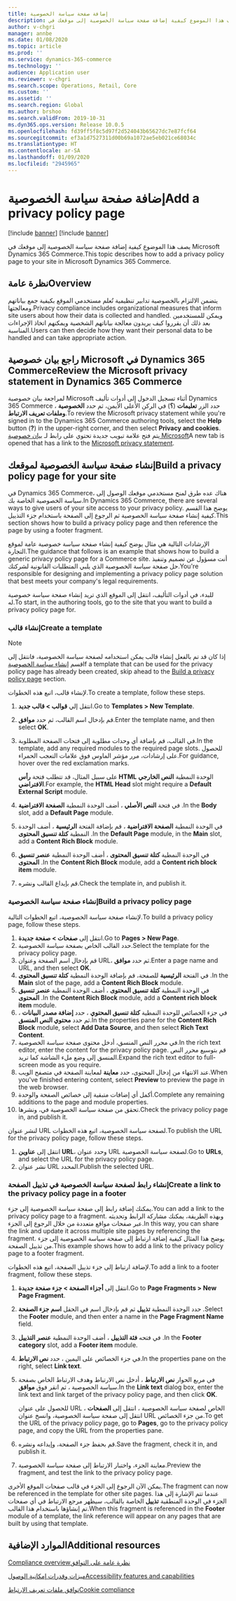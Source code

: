 ```yaml
---
title: إضافة صفحة سياسة الخصوصية
description: يصف هذا الموضوع كيفية إضافة صفحة سياسة الخصوصية إلى موقعك في Microsoft Dynamics 365 Commerce.
author: v-chgri
manager: annbe
ms.date: 01/08/2020
ms.topic: article
ms.prod: ''
ms.service: dynamics-365-commerce
ms.technology: ''
audience: Application user
ms.reviewer: v-chgri
ms.search.scope: Operations, Retail, Core
ms.custom: ''
ms.assetid: ''
ms.search.region: Global
ms.author: brshoo
ms.search.validFrom: 2019-10-31
ms.dyn365.ops.version: Release 10.0.5
ms.openlocfilehash: fd39ff5f8c5d97f2d524043b65627dc7e87fcf64
ms.sourcegitcommit: ef3a1d7527311d00b69a1072ae5eb021ce68034c
ms.translationtype: HT
ms.contentlocale: ar-SA
ms.lasthandoff: 01/09/2020
ms.locfileid: "2945965"
---
```

# <a name="add-a-privacy-policy-page"></a><span data-ttu-id="645f4-103">إضافة صفحة سياسة الخصوصية</span><span class="sxs-lookup"><span data-stu-id="645f4-103">Add a privacy policy page</span></span>

[!include [banner](includes/preview-banner.md)]
[!include [banner](includes/banner.md)]

<span data-ttu-id="645f4-104">يصف هذا الموضوع كيفية إضافة صفحة سياسة الخصوصية إلى موقعك في Microsoft Dynamics 365 Commerce.</span><span class="sxs-lookup"><span data-stu-id="645f4-104">This topic describes how to add a privacy policy page to your site in Microsoft Dynamics 365 Commerce.</span></span>

## <a name="overview"></a><span data-ttu-id="645f4-105">نظرة عامة</span><span class="sxs-lookup"><span data-stu-id="645f4-105">Overview</span></span>

<span data-ttu-id="645f4-106">يتضمن الالتزام بالخصوصية تدابير تنظيمية تُعلم مستخدمي الموقع بكيفية جمع بياناتهم ومعالجتها.</span><span class="sxs-lookup"><span data-stu-id="645f4-106">Privacy compliance includes organizational measures that inform site users about how their data is collected and handled.</span></span> <span data-ttu-id="645f4-107">ويمكن للمستخدمين بعد ذلك أن يقرروا كيف يريدون معالجة بياناتهم الشخصية ويمكنهم اتخاذ الإجراءات المناسبة.</span><span class="sxs-lookup"><span data-stu-id="645f4-107">Users can then decide how they want their personal data to be handled and can take appropriate action.</span></span>

## <a name="review-the-microsoft-privacy-statement-in-dynamics-365-commerce"></a><span data-ttu-id="645f4-108">راجع بيان خصوصية Microsoft في Dynamics 365 Commerce</span><span class="sxs-lookup"><span data-stu-id="645f4-108">Review the Microsoft privacy statement in Dynamics 365 Commerce</span></span>

<span data-ttu-id="645f4-109">لمراجعة بيان خصوصية Microsoft أثناء تسجيل الدخول إلى أدوات تأليف Dynamics 365 Commerce ، حدد الزر **تعليمات** (**؟**) في الركن الأعلى الأيمن، ثم حدد **الخصوصية وملفات تعريف الارتباط**.</span><span class="sxs-lookup"><span data-stu-id="645f4-109">To review the Microsoft privacy statement while you're signed in to the Dynamics 365 Commerce authoring tools, select the **Help** button (**?**) in the upper-right corner, and then select **Privacy and cookies**.</span></span> <span data-ttu-id="645f4-110">يتم فتح علامة تبويب جديدة تحتوي على رابط لـ [بيان خصوصية Microsoft](https://privacy.microsoft.com/privacystatement)</span><span class="sxs-lookup"><span data-stu-id="645f4-110">A new tab is opened that has a link to the [Microsoft privacy statement](https://privacy.microsoft.com/privacystatement).</span></span>

## <a name="build-a-privacy-policy-page-for-your-site"></a><span data-ttu-id="645f4-111">إنشاء صفحة سياسة الخصوصية لموقعك</span><span class="sxs-lookup"><span data-stu-id="645f4-111">Build a privacy policy page for your site</span></span>

<span data-ttu-id="645f4-112">في Dynamics 365 Commerce، هناك عده طرق لمنح مستخدمي موقعك الوصول إلى سياسة الخصوصية الخاصة بك.</span><span class="sxs-lookup"><span data-stu-id="645f4-112">In Dynamics 365 Commerce, there are several ways to give users of your site access to your privacy policy.</span></span> <span data-ttu-id="645f4-113">يوضح هذا القسم كيفية إنشاء صفحة سياسة الخصوصية ثم الرجوع إلى الصفحة باستخدام جزء التذييل.</span><span class="sxs-lookup"><span data-stu-id="645f4-113">This section shows how to build a privacy policy page and then reference the page by using a footer fragment.</span></span>

<span data-ttu-id="645f4-114">الإرشادات التالية هي مثال يوضح كيفية إنشاء صفحة سياسة خصوصية عامة لموقع التجارة.</span><span class="sxs-lookup"><span data-stu-id="645f4-114">The guidance that follows is an example that shows how to build a generic privacy policy page for a Commerce site.</span></span> <span data-ttu-id="645f4-115">أنت مسؤول عن تصميم وتنفيذ حل صفحة سياسة الخصوصية الذي يلبي المتطلبات القانونية لشركتك.</span><span class="sxs-lookup"><span data-stu-id="645f4-115">You're responsible for designing and implementing a privacy policy page solution that best meets your company's legal requirements.</span></span>

<span data-ttu-id="645f4-116">للبدء، في أدوات التأليف، انتقل إلى الموقع الذي تريد إنشاء صفحة سياسة خصوصية له.</span><span class="sxs-lookup"><span data-stu-id="645f4-116">To start, in the authoring tools, go to the site that you want to build a privacy policy page for.</span></span>

### <a name="create-a-template"></a><span data-ttu-id="645f4-117">إنشاء قالب</span><span class="sxs-lookup"><span data-stu-id="645f4-117">Create a template</span></span>

> [!NOTE]
> <span data-ttu-id="645f4-118">إذا كان قد تم بالفعل إنشاء قالب يمكن استخدامه لصفحة سياسة الخصوصية، فانتقل إلى قسم [إنشاء سياسة الخصوصية](#build-a-privacy-policy-page)</span><span class="sxs-lookup"><span data-stu-id="645f4-118">If a template that can be used for the privacy policy page has already been created, skip ahead to the [Build a privacy policy page](#build-a-privacy-policy-page) section.</span></span>

<span data-ttu-id="645f4-119">لإنشاء قالب، اتبع هذه الخطوات.</span><span class="sxs-lookup"><span data-stu-id="645f4-119">To create a template, follow these steps.</span></span>

1. <span data-ttu-id="645f4-120">انتقل إلي **قوالب \> قالب جديد**.</span><span class="sxs-lookup"><span data-stu-id="645f4-120">Go to **Templates \> New Template**.</span></span>
1. <span data-ttu-id="645f4-121">قم بإدخال اسم القالب، ثم حدد **موافق**.</span><span class="sxs-lookup"><span data-stu-id="645f4-121">Enter the template name, and then select **OK**.</span></span>
1. <span data-ttu-id="645f4-122">في القالب، قم بإضافة أي وحدات مطلوبة إلى فتحات الصفحة المطلوبة.</span><span class="sxs-lookup"><span data-stu-id="645f4-122">In the template, add any required modules to the required page slots.</span></span> <span data-ttu-id="645f4-123">للحصول على إرشادات، مرر مؤشر الماوس فوق علامات التعجب الحمراء.</span><span class="sxs-lookup"><span data-stu-id="645f4-123">For guidance, hover over the red exclamation marks.</span></span>

    <span data-ttu-id="645f4-124">على سبيل المثال، قد تتطلب فتحة **رأس HTML** الوحدة النمطية **النص الخارجي الافتراضي**.</span><span class="sxs-lookup"><span data-stu-id="645f4-124">For example, the **HTML Head** slot might require a **Default External Script** module.</span></span>

1. <span data-ttu-id="645f4-125">في فتحة **النص الأصلي** ، أضف الوحدة النمطية **الصفحة الافتراضية** .</span><span class="sxs-lookup"><span data-stu-id="645f4-125">In the **Body** slot, add a **Default Page** module.</span></span>
1. <span data-ttu-id="645f4-126">في الوحدة النمطية **الصفحة الافتراضية** ، قم بإضافة الفتحة **الرئيسية** ، أضف الوحدة النمطية **كتلة تنسيق المحتوى** .</span><span class="sxs-lookup"><span data-stu-id="645f4-126">In the **Default Page** module, in the **Main** slot, add a **Content Rich Block** module.</span></span>
1. <span data-ttu-id="645f4-127">في الوحدة النمطية **كتلة تنسيق المحتوى** ، أضف الوحدة النمطية **عنصر تنسيق المحتوى** .</span><span class="sxs-lookup"><span data-stu-id="645f4-127">In the **Content Rich Block** module, add a **Content rich block item** module.</span></span>
1. <span data-ttu-id="645f4-128">قم بإيداع القالب ونشره.</span><span class="sxs-lookup"><span data-stu-id="645f4-128">Check the template in, and publish it.</span></span>

### <a name="build-a-privacy-policy-page"></a><span data-ttu-id="645f4-129">إنشاء صفحة سياسة الخصوصية</span><span class="sxs-lookup"><span data-stu-id="645f4-129">Build a privacy policy page</span></span>

<span data-ttu-id="645f4-130">لإنشاء صفحة سياسة الخصوصية، اتبع الخطوات التالية.</span><span class="sxs-lookup"><span data-stu-id="645f4-130">To build a privacy policy page, follow these steps.</span></span>

1. <span data-ttu-id="645f4-131">انتقل إلى **صفحات \> صفحة جديدة**.</span><span class="sxs-lookup"><span data-stu-id="645f4-131">Go to **Pages \> New Page**.</span></span>
1. <span data-ttu-id="645f4-132">حدد القالب الخاص بصفحة سياسة الخصوصية.</span><span class="sxs-lookup"><span data-stu-id="645f4-132">Select the template for the privacy policy page.</span></span>
1. <span data-ttu-id="645f4-133">قم بإدخال اسم الصفحة وعنوان URL، ثم حدد **موافق**.</span><span class="sxs-lookup"><span data-stu-id="645f4-133">Enter a page name and URL, and then select **OK**.</span></span> 
1. <span data-ttu-id="645f4-134">في الفتحة **الرئيسية** للصفحة، قم بإضافة الوحدة النمطية **كتلة تنسيق المحتوى** .</span><span class="sxs-lookup"><span data-stu-id="645f4-134">In the **Main** slot of the page, add a **Content Rich Block** module.</span></span>
1. <span data-ttu-id="645f4-135">في الوحدة النمطية **كتلة تنسيق المحتوى** ، أضف الوحدة النمطية **عنصر تنسيق المحتوى** .</span><span class="sxs-lookup"><span data-stu-id="645f4-135">In the **Content Rich Block** module, add a **Content rich block item** module.</span></span>
1. <span data-ttu-id="645f4-136">في جزء الخصائص للوحدة النمطية **كتلة تنسيق المحتوي** ، حدد **إضافة مصدر البيانات** ، ثم حدد **محتوي النص المنسق**.</span><span class="sxs-lookup"><span data-stu-id="645f4-136">In the properties pane for the **Content Rich Block** module, select **Add Data Source**, and then select **Rich Text Content**.</span></span>
1. <span data-ttu-id="645f4-137">في محرر النص المنسق، أدخل محتوى صفحة سياسة الخصوصية.</span><span class="sxs-lookup"><span data-stu-id="645f4-137">In the rich text editor, enter the content for the privacy policy page.</span></span> <span data-ttu-id="645f4-138">قم بتوسيع محرر النص المنسق إلى وضع ملء الشاشة كما تريد.</span><span class="sxs-lookup"><span data-stu-id="645f4-138">Expand the rich text editor to full-screen mode as you require.</span></span>
1. <span data-ttu-id="645f4-139">عند الانتهاء من إدخال المحتوى، حدد **معاينة** لمعاينة الصفحة في متصفح الويب.</span><span class="sxs-lookup"><span data-stu-id="645f4-139">When you've finished entering content, select **Preview** to preview the page in the web browser.</span></span>
1. <span data-ttu-id="645f4-140">أكمل أي إضافات متبقية إلى خصائص الصفحة والوحدة.</span><span class="sxs-lookup"><span data-stu-id="645f4-140">Complete any remaining additions to the page and module properties.</span></span>
1. <span data-ttu-id="645f4-141">تحقق من صفحة سياسة الخصوصية في، ونشرها.</span><span class="sxs-lookup"><span data-stu-id="645f4-141">Check the privacy policy page in, and publish it.</span></span>

<span data-ttu-id="645f4-142">لنشر عنوان URL لصفحة سياسة الخصوصية، اتبع هذه الخطوات.</span><span class="sxs-lookup"><span data-stu-id="645f4-142">To publish the URL for the privacy policy page, follow these steps.</span></span>

1. <span data-ttu-id="645f4-143">انتقل إلى **عناوين URL**، وحدد عنوان URL لصفحة سياسة الخصوصية.</span><span class="sxs-lookup"><span data-stu-id="645f4-143">Go to **URLs**, and select the URL for the privacy policy page.</span></span>
1. <span data-ttu-id="645f4-144">نشر عنوان URL المحدد.</span><span class="sxs-lookup"><span data-stu-id="645f4-144">Publish the selected URL.</span></span>

### <a name="create-a-link-to-the-privacy-policy-page-in-a-footer"></a><span data-ttu-id="645f4-145">إنشاء رابط لصفحة سياسة الخصوصية في تذييل الصفحة</span><span class="sxs-lookup"><span data-stu-id="645f4-145">Create a link to the privacy policy page in a footer</span></span>

<span data-ttu-id="645f4-146">يمكنك إضافة رابط إلى صفحة سياسة الخصوصية إلى جزء.</span><span class="sxs-lookup"><span data-stu-id="645f4-146">You can add a link to the privacy policy page to a fragment.</span></span> <span data-ttu-id="645f4-147">وبهذه الطريقة، يمكنك مشاركة الرابط وتحديثه عبر صفحات مواقع متعددة من خلال الرجوع إلى الجزء.</span><span class="sxs-lookup"><span data-stu-id="645f4-147">In this way, you can share the link and update it across multiple site pages by referencing the fragment.</span></span> <span data-ttu-id="645f4-148">يوضح هذا المثال كيفية إضافة ارتباط إلى صفحة سياسة الخصوصية إلى جزء من تذييل الصفحة.</span><span class="sxs-lookup"><span data-stu-id="645f4-148">This example shows how to add a link to the privacy policy page to a footer fragment.</span></span>

<span data-ttu-id="645f4-149">لإضافة ارتباط إلى جزء تذييل الصفحة، اتبع هذه الخطوات.</span><span class="sxs-lookup"><span data-stu-id="645f4-149">To add a link to a footer fragment, follow these steps.</span></span>

1. <span data-ttu-id="645f4-150">انتقل إلى **أجزاء الصفحة \> جزء صفحة جديدة**.</span><span class="sxs-lookup"><span data-stu-id="645f4-150">Go to **Page Fragments \> New Page Fragment**.</span></span>
1. <span data-ttu-id="645f4-151">حدد الوحدة النمطية **تذييل** ثم قم بإدخال اسم في الحقل **اسم جزء الصفحة** .</span><span class="sxs-lookup"><span data-stu-id="645f4-151">Select the **Footer** module, and then enter a name in the **Page Fragment Name** field.</span></span>
1. <span data-ttu-id="645f4-152">في فتحه **فئة التذييل** ، أضف الوحدة النمطية **عنصر التذييل** .</span><span class="sxs-lookup"><span data-stu-id="645f4-152">In the **Footer category** slot, add a **Footer item** module.</span></span>
1. <span data-ttu-id="645f4-153">في جزء الخصائص على اليمين ، حدد **نص الارتباط**.</span><span class="sxs-lookup"><span data-stu-id="645f4-153">In the properties pane on the right, select **Link text**.</span></span>
1. <span data-ttu-id="645f4-154">في مربع الحوار **نص الارتباط** ، أدخل نص الارتباط وهدف الارتباط الخاص بصفحة سياسة الخصوصية ، ثم انقر فوق **موافق**.</span><span class="sxs-lookup"><span data-stu-id="645f4-154">In the **Link text** dialog box, enter the link text and link target of the privacy policy page, and then click **OK**.</span></span>

    <span data-ttu-id="645f4-155">للحصول على عنوان URL الخاص لصفحة سياسة الخصوصية ، انتقل إلى **الصفحات** ، انتقل إلى صفحة سياسة الخصوصية، وانسخ عنوان URL من جزء الخصائص.</span><span class="sxs-lookup"><span data-stu-id="645f4-155">To get the URL of the privacy policy page, go to **Pages**, go to the privacy policy page, and copy the URL from the properties pane.</span></span>

1. <span data-ttu-id="645f4-156">قم بحفظ جزء الصفحة، وإيداعه ونشره.</span><span class="sxs-lookup"><span data-stu-id="645f4-156">Save the fragment, check it in, and publish it.</span></span>
1. <span data-ttu-id="645f4-157">معاينة الجزء، واختبار الارتباط إلى صفحة سياسة الخصوصية.</span><span class="sxs-lookup"><span data-stu-id="645f4-157">Preview the fragment, and test the link to the privacy policy page.</span></span>

<span data-ttu-id="645f4-158">يمكن الآن الرجوع إلى الجزء في قالب صفحات الموقع الأخرى.</span><span class="sxs-lookup"><span data-stu-id="645f4-158">The fragment can now be referenced in the template for other site pages.</span></span> <span data-ttu-id="645f4-159">عندما تتم الإشارة إلى هذا الجزء في الوحدة المنطقية **تذييل** الخاصة بالقالب، سيظهر مرجع الارتباط في أي صفحات تم إنشاؤها باستخدام هذا القالب.</span><span class="sxs-lookup"><span data-stu-id="645f4-159">When this fragment is referenced in the **Footer** module of a template, the link reference will appear on any pages that are built by using that template.</span></span>

## <a name="additional-resources"></a><span data-ttu-id="645f4-160">الموارد الإضافية</span><span class="sxs-lookup"><span data-stu-id="645f4-160">Additional resources</span></span>

[<span data-ttu-id="645f4-161">‏‫نظرة عامة على التوافق</span><span class="sxs-lookup"><span data-stu-id="645f4-161">Compliance overview</span></span>](compliance-overview.md)

[<span data-ttu-id="645f4-162">ميزات وقدرات إمكانية الوصول</span><span class="sxs-lookup"><span data-stu-id="645f4-162">Accessibility features and capabilities</span></span>](accessibility.md)

[<span data-ttu-id="645f4-163">توافق ملفات تعريف الارتباط</span><span class="sxs-lookup"><span data-stu-id="645f4-163">Cookie compliance</span></span>](cookie-compliance.md)
